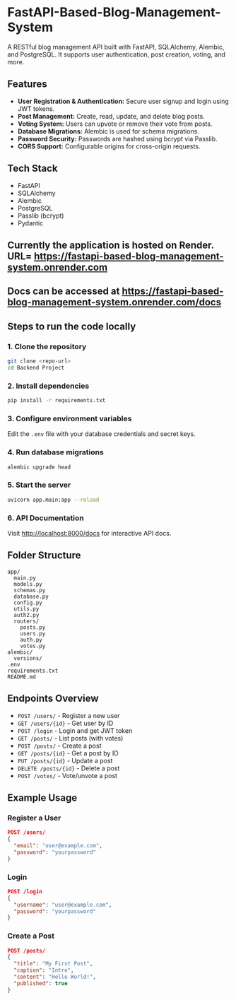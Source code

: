 # FastAPI-Based-Blog-Management-System

A RESTful blog management API built with FastAPI, SQLAlchemy, Alembic, and PostgreSQL. It supports user authentication, post creation, voting, and more.

## Features

- **User Registration & Authentication:** Secure user signup and login using JWT tokens.
- **Post Management:** Create, read, update, and delete blog posts.
- **Voting System:** Users can upvote or remove their vote from posts.
- **Database Migrations:** Alembic is used for schema migrations.
- **Password Security:** Passwords are hashed using bcrypt via Passlib.
- **CORS Support:** Configurable origins for cross-origin requests.

## Tech Stack

- FastAPI
- SQLAlchemy
- Alembic
- PostgreSQL
- Passlib (bcrypt)
- Pydantic

## Currently the application is hosted on Render. URL= https://fastapi-based-blog-management-system.onrender.com
## Docs can be accessed at https://fastapi-based-blog-management-system.onrender.com/docs

## Steps to run the code locally

### 1. Clone the repository

```sh
git clone <repo-url>
cd Backend Project
```

### 2. Install dependencies

```sh
pip install -r requirements.txt
```

### 3. Configure environment variables

Edit the `.env` file with your database credentials and secret keys.

### 4. Run database migrations

```sh
alembic upgrade head
```

### 5. Start the server

```sh
uvicorn app.main:app --reload
```

### 6. API Documentation

Visit [http://localhost:8000/docs](http://localhost:8000/docs) for interactive API docs.

## Folder Structure

```
app/
  main.py
  models.py
  schemas.py
  database.py
  config.py
  utils.py
  auth2.py
  routers/
    posts.py
    users.py
    auth.py
    votes.py
alembic/
  versions/
.env
requirements.txt
README.md
```

## Endpoints Overview

- `POST /users/` - Register a new user
- `GET /users/{id}` - Get user by ID
- `POST /login` - Login and get JWT token
- `GET /posts/` - List posts (with votes)
- `POST /posts/` - Create a post
- `GET /posts/{id}` - Get a post by ID
- `PUT /posts/{id}` - Update a post
- `DELETE /posts/{id}` - Delete a post
- `POST /votes/` - Vote/unvote a post

## Example Usage

### Register a User

```json
POST /users/
{
  "email": "user@example.com",
  "password": "yourpassword"
}
```

### Login

```json
POST /login
{
  "username": "user@example.com",
  "password": "yourpassword"
}
```

### Create a Post

```json
POST /posts/
{
  "title": "My First Post",
  "caption": "Intro",
  "content": "Hello World!",
  "published": true
}
```